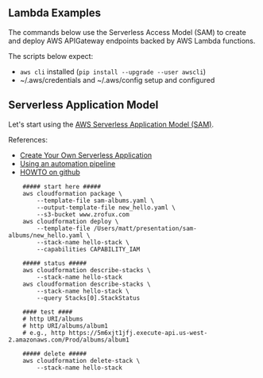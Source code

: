 ## Lambda Examples

The commands below use the Serverless Access Model (SAM) to create
and deploy AWS APIGateway endpoints backed by AWS Lambda functions.

The scripts below expect:
- `aws cli` installed (`pip install --upgrade --user awscli`)
- ~/.aws/credentials and ~/.aws/config setup and configured

## Serverless Application Model
Let's start using the [AWS Serverless Application Model (SAM)](https://aws.amazon.com/blogs/compute/introducing-simplified-serverless-application-deplyoment-and-management/).

References:
- [Create Your Own Serverless Application](http://docs.aws.amazon.com/lambda/latest/dg/serverless-deploy-wt.html)
- [Using an automation pipeline](http://docs.aws.amazon.com/lambda/latest/dg/automating-deployment.html)
- [HOWTO on github](https://github.com/awslabs/serverless-application-model/blob/master/HOWTO.md)


```shell
    ##### start here #####
    aws cloudformation package \
        --template-file sam-albums.yaml \
        --output-template-file new_hello.yaml \
        --s3-bucket www.zrofux.com
    aws cloudformation deploy \
        --template-file /Users/matt/presentation/sam-albums/new_hello.yaml \
        --stack-name hello-stack \
        --capabilities CAPABILITY_IAM

    ##### status #####
    aws cloudformation describe-stacks \
        --stack-name hello-stack
    aws cloudformation describe-stacks \
        --stack-name hello-stack \
        --query Stacks[0].StackStatus

    #### test ####
    # http URI/albums
    # http URI/albums/album1
    # e.g., http https://5m6xjt1jfj.execute-api.us-west-2.amazonaws.com/Prod/albums/album1

    ##### delete #####
    aws cloudformation delete-stack \
        --stack-name hello-stack
```
